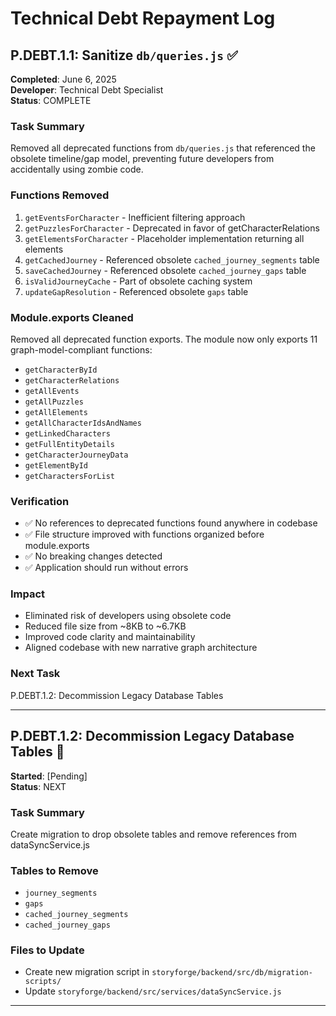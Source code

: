 # Technical Debt Repayment Log

## P.DEBT.1.1: Sanitize `db/queries.js` ✅

**Completed**: June 6, 2025  
**Developer**: Technical Debt Specialist  
**Status**: COMPLETE

### Task Summary
Removed all deprecated functions from `db/queries.js` that referenced the obsolete timeline/gap model, preventing future developers from accidentally using zombie code.

### Functions Removed
1. `getEventsForCharacter` - Inefficient filtering approach
2. `getPuzzlesForCharacter` - Deprecated in favor of getCharacterRelations
3. `getElementsForCharacter` - Placeholder implementation returning all elements
4. `getCachedJourney` - Referenced obsolete `cached_journey_segments` table
5. `saveCachedJourney` - Referenced obsolete `cached_journey_gaps` table
6. `isValidJourneyCache` - Part of obsolete caching system
7. `updateGapResolution` - Referenced obsolete `gaps` table

### Module.exports Cleaned
Removed all deprecated function exports. The module now only exports 11 graph-model-compliant functions:
- `getCharacterById`
- `getCharacterRelations`
- `getAllEvents`
- `getAllPuzzles`
- `getAllElements`
- `getAllCharacterIdsAndNames`
- `getLinkedCharacters`
- `getFullEntityDetails`
- `getCharacterJourneyData`
- `getElementById`
- `getCharactersForList`

### Verification
- ✅ No references to deprecated functions found anywhere in codebase
- ✅ File structure improved with functions organized before module.exports
- ✅ No breaking changes detected
- ✅ Application should run without errors

### Impact
- Eliminated risk of developers using obsolete code
- Reduced file size from ~8KB to ~6.7KB
- Improved code clarity and maintainability
- Aligned codebase with new narrative graph architecture

### Next Task
P.DEBT.1.2: Decommission Legacy Database Tables

---

## P.DEBT.1.2: Decommission Legacy Database Tables 🔄

**Started**: [Pending]  
**Status**: NEXT

### Task Summary
Create migration to drop obsolete tables and remove references from dataSyncService.js

### Tables to Remove
- `journey_segments`
- `gaps`
- `cached_journey_segments`
- `cached_journey_gaps`

### Files to Update
- Create new migration script in `storyforge/backend/src/db/migration-scripts/`
- Update `storyforge/backend/src/services/dataSyncService.js`

---
